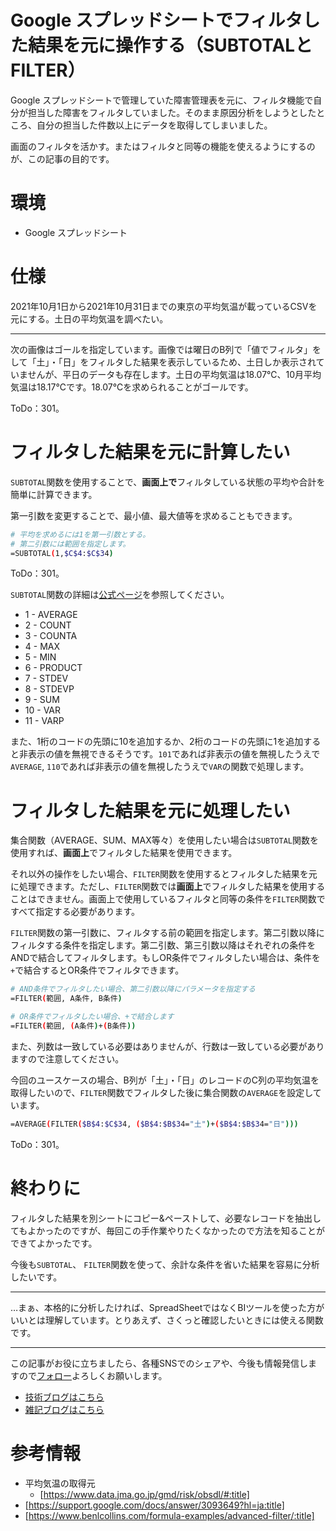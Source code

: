 # Google スプレッドシートでフィルタした結果を元に操作する（SUBTOTALとFILTER）

Google スプレッドシートで管理していた障害管理表を元に、フィルタ機能で自分が担当した障害をフィルタしていました。そのまま原因分析をしようとしたところ、自分の担当した件数以上にデータを取得してしまいました。
  
画面のフィルタを活かす。またはフィルタと同等の機能を使えるようにするのが、この記事の目的です。


# 環境
- Google スプレッドシート

# 仕様

2021年10月1日から2021年10月31日までの東京の平均気温が載っているCSVを元にする。土日の平均気温を調べたい。
  
---

次の画像はゴールを指定しています。画像では曜日のB列で「値でフィルタ」をして「土」・「日」をフィルタした結果を表示しているため、土日しか表示されていませんが、平日のデータも存在します。土日の平均気温は18.07℃、10月平均気温は18.17℃です。18.07℃を求められることがゴールです。
  
ToDo：301。

# フィルタした結果を元に計算したい

```SUBTOTAL```関数を使用することで、**画面上で**フィルタしている状態の平均や合計を簡単に計算できます。
  
第一引数を変更することで、最小値、最大値等を求めることもできます。

```bash
# 平均を求めるには1を第一引数とする。
# 第二引数には範囲を指定します。
=SUBTOTAL(1,$C$4:$C$34)
```  

ToDo：301。
  
```SUBTOTAL```関数の詳細は[公式ページ](https://support.google.com/docs/answer/3093649?hl=ja)を参照してください。
  
- 1 - AVERAGE
- 2 - COUNT
- 3 - COUNTA
- 4 - MAX
- 5 - MIN
- 6 - PRODUCT
- 7 - STDEV
- 8 - STDEVP
- 9 - SUM
- 10 - VAR
- 11 - VARP

また、1桁のコードの先頭に10を追加するか、2桁のコードの先頭に1を追加すると非表示の値を無視できるそうです。```101```であれば非表示の値を無視したうえで```AVERAGE```, ```110```であれば非表示の値を無視したうえで```VAR```の関数で処理します。

# フィルタした結果を元に処理したい

集合関数（AVERAGE、SUM、MAX等々）を使用したい場合は```SUBTOTAL```関数を使用すれば、**画面上**でフィルタした結果を使用できます。

それ以外の操作をしたい場合、```FILTER```関数を使用するとフィルタした結果を元に処理できます。ただし、```FILTER```関数では**画面上**でフィルタした結果を使用することはできません。画面上で使用しているフィルタと同等の条件を```FILTER```関数ですべて指定する必要があります。
  
```FILTER```関数の第一引数に、フィルタする前の範囲を指定します。第二引数以降にフィルタする条件を指定します。第二引数、第三引数以降はそれぞれの条件をANDで結合してフィルタします。もしOR条件でフィルタしたい場合は、条件を```+```で結合するとOR条件でフィルタできます。
  
```bash
# AND条件でフィルタしたい場合、第二引数以降にパラメータを指定する
=FILTER(範囲, A条件, B条件)

# OR条件でフィルタしたい場合、+で結合します
=FILTER(範囲, (A条件)+(B条件))
```
  
また、列数は一致している必要はありませんが、行数は一致している必要がありますので注意してください。
  
今回のユースケースの場合、B列が「土」・「日」のレコードのC列の平均気温を取得したいので、```FILTER```関数でフィルタした後に集合関数の```AVERAGE```を設定しています。
    
```bash
=AVERAGE(FILTER($B$4:$C$34, ($B$4:$B$34="土")+($B$4:$B$34="日")))
```  

ToDo：301。
# 終わりに
  
フィルタした結果を別シートにコピー&ペーストして、必要なレコードを抽出してもよかったのですが、毎回この手作業やりたくなかったので方法を知ることができてよかったです。
  
今後も```SUBTOTAL```、 ```FILTER```関数を使って、余計な条件を省いた結果を容易に分析したいです。

---

…まぁ、本格的に分析したければ、SpreadSheetではなくBIツールを使った方がいいとは理解しています。とりあえず、さくっと確認したいときには使える関数です。

---

この記事がお役に立ちましたら、各種SNSでのシェアや、今後も情報発信しますので[フォロー](https://twitter.com/nainaistar)よろしくお願いします。

- [技術ブログはこちら](https://nainaistar.hatenablog.com)
- [雑記ブログはこちら](https://nainaistar.hateblo.jp)

# 参考情報

- 平均気温の取得元
    - [https://www.data.jma.go.jp/gmd/risk/obsdl/#:title]
- [https://support.google.com/docs/answer/3093649?hl=ja:title]
- [https://www.benlcollins.com/formula-examples/advanced-filter/:title]
